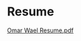 # Resume
[Omar Wael Resume.pdf](https://github.com/omar2818/Resume/blob/main/Omar%20Wael%20Resume.pdf)
